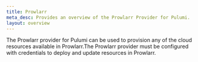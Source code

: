 ```yaml
---
title: Prowlarr
meta_desc: Provides an overview of the Prowlarr Provider for Pulumi.
layout: overview
---
```


The Prowlarr provider for Pulumi can be used to provision any of the cloud resources available in Prowlarr.The Prowlarr provider must be configured with credentials to deploy and update resources in Prowlarr.